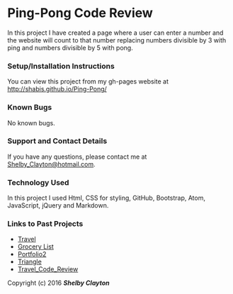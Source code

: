 # Ping-Pong Code Review

In this project I have created a page where a user can enter a number and the website will count to that number replacing numbers divisible by 3 with ping and numbers divisible by 5 with pong.

### Setup/Installation Instructions

You can view this project from my gh-pages website at http://shabis.github.io/Ping-Pong/

### Known Bugs

No known bugs.


### Support and Contact Details

If you have any questions, please contact me at Shelby_Clayton@hotmail.com.

### Technology Used

In this project I used Html, CSS for styling, GitHub, Bootstrap, Atom, JavaScript, jQuery and Markdown.

### Links to Past Projects

* [Travel](https://github.com/Shabis/Travel.git)
* [Grocery List](https://github.com/Shabis/Grocery_List.git)
* [Portfolio2](https://github.com/Shabis/Portfolio2.git)
* [Triangle](https://github.com/Shabis/Triangle.git)
* [Travel_Code_Review](http://shabis.github.io/Travel_Code_Review/)

Copyright (c) 2016 **_Shelby Clayton_**
